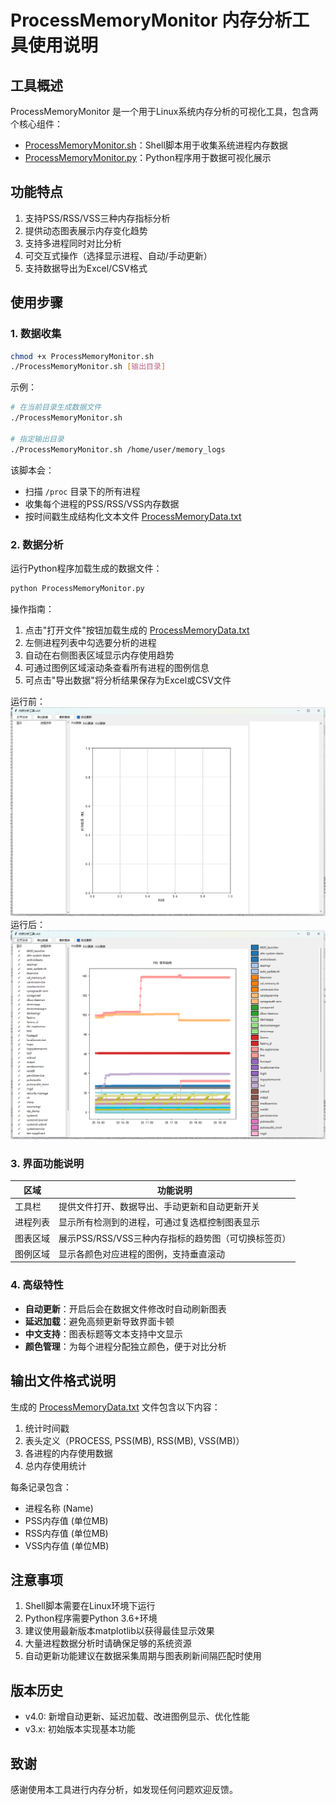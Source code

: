 # ProcessMemoryMonitor 内存分析工具使用说明

## 工具概述
ProcessMemoryMonitor 是一个用于Linux系统内存分析的可视化工具，包含两个核心组件：
- [ProcessMemoryMonitor.sh](./ProcessMemoryMonitor.sh)：Shell脚本用于收集系统进程内存数据
- [ProcessMemoryMonitor.py](./ProcessMemoryMonitor.py)：Python程序用于数据可视化展示

## 功能特点
1. 支持PSS/RSS/VSS三种内存指标分析
2. 提供动态图表展示内存变化趋势
3. 支持多进程同时对比分析
4. 可交互式操作（选择显示进程、自动/手动更新）
5. 支持数据导出为Excel/CSV格式

## 使用步骤

### 1. 数据收集
```bash
chmod +x ProcessMemoryMonitor.sh
./ProcessMemoryMonitor.sh [输出目录]
```


示例：
```bash
# 在当前目录生成数据文件
./ProcessMemoryMonitor.sh

# 指定输出目录
./ProcessMemoryMonitor.sh /home/user/memory_logs
```


该脚本会：
- 扫描 `/proc` 目录下的所有进程
- 收集每个进程的PSS/RSS/VSS内存数据
- 按时间戳生成结构化文本文件 [ProcessMemoryData.txt](./TestData/ProcessMemoryData.txt)

### 2. 数据分析
运行Python程序加载生成的数据文件：
```bash
python ProcessMemoryMonitor.py
```


操作指南：
1. 点击"打开文件"按钮加载生成的 [ProcessMemoryData.txt](./TestData/ProcessMemoryData.txt)
2. 左侧进程列表中勾选要分析的进程
3. 自动在右侧图表区域显示内存使用趋势
4. 可通过图例区域滚动条查看所有进程的图例信息
5. 可点击"导出数据"将分析结果保存为Excel或CSV文件

运行前：
![界面截图](./Data/AppDefaultStatus.png "APPDefaultStatus")
运行后：
![界面运行图](./Data/AppAnalysisiData.png "APPRunStatus")

### 3. 界面功能说明
| 区域 | 功能说明 |
|------|----------|
| 工具栏 | 提供文件打开、数据导出、手动更新和自动更新开关 |
| 进程列表 | 显示所有检测到的进程，可通过复选框控制图表显示 |
| 图表区域 | 展示PSS/RSS/VSS三种内存指标的趋势图（可切换标签页） |
| 图例区域 | 显示各颜色对应进程的图例，支持垂直滚动 |

### 4. 高级特性
- **自动更新**：开启后会在数据文件修改时自动刷新图表
- **延迟加载**：避免高频更新导致界面卡顿
- **中文支持**：图表标题等文本支持中文显示
- **颜色管理**：为每个进程分配独立颜色，便于对比分析

## 输出文件格式说明
生成的 [ProcessMemoryData.txt](./TestData/ProcessMemoryData.txt) 文件包含以下内容：
1. 统计时间戳
2. 表头定义（PROCESS, PSS(MB), RSS(MB), VSS(MB)）
3. 各进程的内存使用数据
4. 总内存使用统计

每条记录包含：
- 进程名称 (Name)
- PSS内存值 (单位MB)
- RSS内存值 (单位MB)
- VSS内存值 (单位MB)

## 注意事项
1. Shell脚本需要在Linux环境下运行
2. Python程序需要Python 3.6+环境
3. 建议使用最新版本matplotlib以获得最佳显示效果
4. 大量进程数据分析时请确保足够的系统资源
5. 自动更新功能建议在数据采集周期与图表刷新间隔匹配时使用



## 版本历史
- v4.0: 新增自动更新、延迟加载、改进图例显示、优化性能
- v3.x: 初始版本实现基本功能

## 致谢
感谢使用本工具进行内存分析，如发现任何问题欢迎反馈。